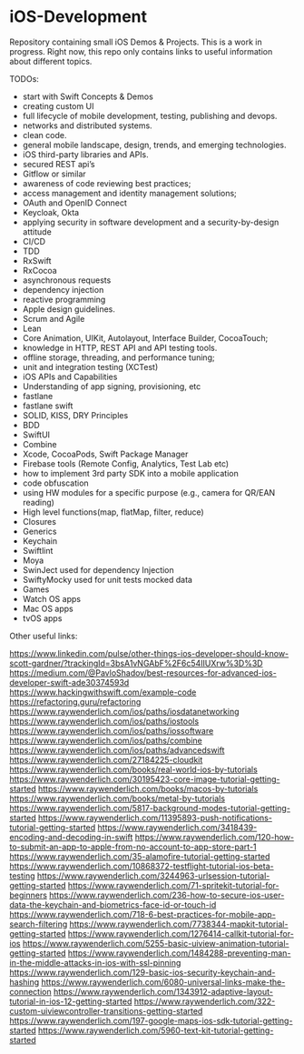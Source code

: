 # iOS-Development
Repository containing small iOS Demos &amp; Projects.
This is a work in progress. Right now, this repo only contains links to useful information about different topics.

TODOs:

- start with Swift Concepts & Demos 
- creating custom UI 
- full lifecycle of mobile development, testing, publishing and devops.
- networks and distributed systems.
- clean code.
- general mobile landscape, design, trends, and emerging technologies.
- iOS third-party libraries and APIs.
- secured REST api’s
- Gitflow or similar
- awareness of code reviewing best practices;
- access management and identity management solutions;
- OAuth and OpenID Connect
- Keycloak, Okta
- applying security in software development and a security-by-design attitude
- CI/CD 
- TDD
- RxSwift
- RxCocoa
- asynchronous requests
- dependency injection
- reactive programming
- Apple design guidelines.
- Scrum and Agile
- Lean
- Core Animation, UIKit, Autolayout, Interface Builder, CocoaTouch;
- knowledge in HTTP, REST API and API testing tools.
- offline storage, threading, and performance tuning;
- unit and integration testing (XCTest)
- iOS APIs and Capabilities
- Understanding of app signing, provisioning, etc
- fastlane 
- fastlane swift 
- SOLID, KISS, DRY Principles
- BDD
- SwiftUI
- Combine
- Xcode, CocoaPods, Swift Package Manager
- Firebase tools (Remote Config, Analytics, Test Lab etc)
- how to implement 3rd party SDK into a mobile application
- code obfuscation
- using HW modules for a specific purpose (e.g., camera for QR/EAN reading)
- High level functions(map, flatMap, filter, reduce)
- Closures
- Generics
- Keychain
- Swiftlint
- Moya
- SwinJect used for dependency Injection
- SwiftyMocky used for unit tests mocked data
- Games 
- Watch OS apps
- Mac OS apps
- tvOS apps

Other useful links:

https://www.linkedin.com/pulse/other-things-ios-developer-should-know-scott-gardner/?trackingId=3bsA1vNGAbF%2F6c54IIUXrw%3D%3D
https://medium.com/@PavloShadov/best-resources-for-advanced-ios-developer-swift-ade30374593d
https://www.hackingwithswift.com/example-code
https://refactoring.guru/refactoring
https://www.raywenderlich.com/ios/paths/iosdatanetworking
https://www.raywenderlich.com/ios/paths/iostools
https://www.raywenderlich.com/ios/paths/iossoftware
https://www.raywenderlich.com/ios/paths/combine
https://www.raywenderlich.com/ios/paths/advancedswift
https://www.raywenderlich.com/27184225-cloudkit
https://www.raywenderlich.com/books/real-world-ios-by-tutorials
https://www.raywenderlich.com/30195423-core-image-tutorial-getting-started
https://www.raywenderlich.com/books/macos-by-tutorials
https://www.raywenderlich.com/books/metal-by-tutorials
https://www.raywenderlich.com/5817-background-modes-tutorial-getting-started
https://www.raywenderlich.com/11395893-push-notifications-tutorial-getting-started
https://www.raywenderlich.com/3418439-encoding-and-decoding-in-swift
https://www.raywenderlich.com/120-how-to-submit-an-app-to-apple-from-no-account-to-app-store-part-1
https://www.raywenderlich.com/35-alamofire-tutorial-getting-started
https://www.raywenderlich.com/10868372-testflight-tutorial-ios-beta-testing
https://www.raywenderlich.com/3244963-urlsession-tutorial-getting-started
https://www.raywenderlich.com/71-spritekit-tutorial-for-beginners
https://www.raywenderlich.com/236-how-to-secure-ios-user-data-the-keychain-and-biometrics-face-id-or-touch-id
https://www.raywenderlich.com/718-6-best-practices-for-mobile-app-search-filtering
https://www.raywenderlich.com/7738344-mapkit-tutorial-getting-started
https://www.raywenderlich.com/1276414-callkit-tutorial-for-ios
https://www.raywenderlich.com/5255-basic-uiview-animation-tutorial-getting-started
https://www.raywenderlich.com/1484288-preventing-man-in-the-middle-attacks-in-ios-with-ssl-pinning
https://www.raywenderlich.com/129-basic-ios-security-keychain-and-hashing
https://www.raywenderlich.com/6080-universal-links-make-the-connection
https://www.raywenderlich.com/1343912-adaptive-layout-tutorial-in-ios-12-getting-started
https://www.raywenderlich.com/322-custom-uiviewcontroller-transitions-getting-started
https://www.raywenderlich.com/197-google-maps-ios-sdk-tutorial-getting-started
https://www.raywenderlich.com/5960-text-kit-tutorial-getting-started
